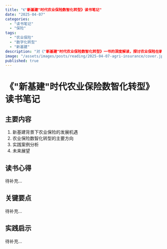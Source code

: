 ```yaml
---
title: "《"新基建"时代农业保险数智化转型》读书笔记"
date: "2025-04-07"
categories: 
  - "读书笔记"
  - "保险"
tags:
  - "农业保险"
  - "数字化转型"
  - "新基建"
description: "对《"新基建"时代农业保险数智化转型》一书的深度解读，探讨农业保险在新基建时代的数字化转型路径"
image: "/assets/images/posts/reading/2025-04-07-agri-insurance/cover.jpg"
published: true
---
```


# 《"新基建"时代农业保险数智化转型》读书笔记

## 主要内容

1. 新基建背景下农业保险的发展机遇
2. 农业保险数智化转型的主要方向
3. 实践案例分析
4. 未来展望

## 读书心得

待补充...

## 关键要点

待补充...

## 实践启示

待补充...